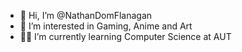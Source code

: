 - 👋 Hi, I’m @NathanDomFlanagan
- 👀 I’m interested in Gaming, Anime and Art
- 🐱‍👤 I’m currently learning Computer Science at AUT

<!---
NathanDomFlanagan/NathanDomFlanagan is a ✨ special ✨ repository because its `README.md` (this file) appears on your GitHub profile.
You can click the Preview link to take a look at your changes.
--->
